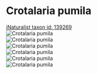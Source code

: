 
Crotalaria pumila
=================
  
[iNaturalist taxon id: 139269](https://www.inaturalist.org/taxa/139269)  
![Crotalaria pumila](https://inaturalist-open-data.s3.amazonaws.com/photos/59701845/medium.jpeg)  
![Crotalaria pumila](https://inaturalist-open-data.s3.amazonaws.com/photos/59701856/medium.jpeg)  
![Crotalaria pumila](https://inaturalist-open-data.s3.amazonaws.com/photos/59701850/medium.jpeg)  
![Crotalaria pumila](https://inaturalist-open-data.s3.amazonaws.com/photos/59701845/medium.jpeg)  
![Crotalaria pumila](https://inaturalist-open-data.s3.amazonaws.com/photos/59701856/medium.jpeg)  
![Crotalaria pumila](https://inaturalist-open-data.s3.amazonaws.com/photos/59701850/medium.jpeg)